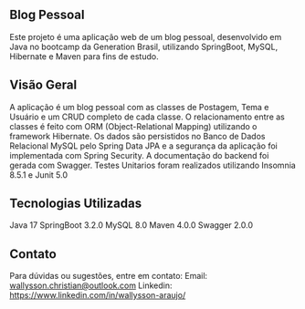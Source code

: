 ## Blog Pessoal
Este projeto é uma aplicação web de um blog pessoal, desenvolvido em Java no bootcamp da Generation Brasil, utilizando SpringBoot, MySQL, Hibernate e Maven para fins de estudo.

## Visão Geral
A aplicação é um blog pessoal com as classes de Postagem, Tema e Usuário e um CRUD completo de cada classe.
O relacionamento entre as classes é feito com ORM (Object-Relational Mapping) utilizando o framework Hibernate.
Os dados são persistidos no Banco de Dados Relacional MySQL pelo Spring Data JPA e a segurança da aplicação foi implementada com Spring Security.
A documentação do backend foi gerada com Swagger.
Testes Unitarios foram realizados utilizando Insomnia 8.5.1 e Junit 5.0

## Tecnologias Utilizadas
Java 17
SpringBoot 3.2.0
MySQL 8.0
Maven 4.0.0
Swagger 2.0.0

## Contato
Para dúvidas ou sugestões, entre em contato:
Email: wallysson.christian@outlook.com
Linkedin: https://www.linkedin.com/in/wallysson-araujo/
